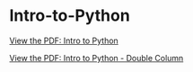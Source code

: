 # Intro-to-Python

[View the PDF: Intro to Python](https://github.com/hyosang2/Intro-to-Python/blob/main/Intro_to_Python_Review_Guide.pdf)

[View the PDF: Intro to Python - Double Column](https://github.com/hyosang2/Intro-to-Python/blob/main/Intro_to_Python_Review_Guide_Double_Col.pdf)
